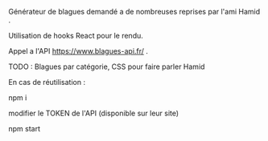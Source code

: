 Générateur de blagues demandé a de nombreuses reprises par l'ami Hamid . 

Utilisation de hooks React pour le rendu.

Appel a l'API https://www.blagues-api.fr/ .

TODO : Blagues par catégorie, CSS pour faire parler Hamid

En cas de réutilisation : 

npm i

modifier le TOKEN de l'API (disponible sur leur site) 

npm start 

